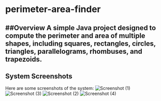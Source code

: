 # perimeter-area-finder

##Overview
A simple Java project designed to compute the perimeter and area of multiple shapes, including squares, rectangles, circles, triangles, parallelograms, rhombuses, and trapezoids.
---
## System Screenshots
Here are some screenshots of the system:
![Screenshot (1)](https://github.com/user-attachments/assets/21f88ef0-3e97-491c-97af-b34cc44c00aa)
![Screenshot (3)](https://github.com/user-attachments/assets/836953b4-3637-4dba-8979-77c92922554e)
![Screenshot (2)](https://github.com/user-attachments/assets/782243d1-8fb1-43f1-9170-18581fd0e15d)
![Screenshot (4)](https://github.com/user-attachments/assets/4012b63f-5002-4f5d-8729-559b3e08ed42)
